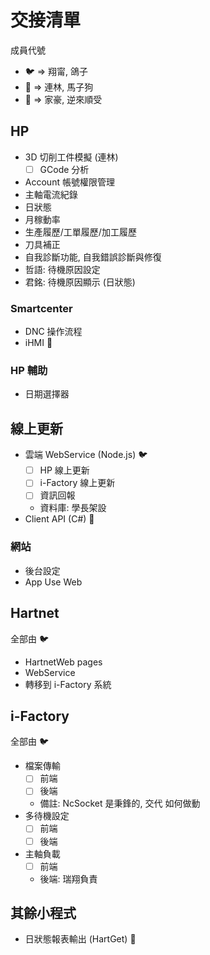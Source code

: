 # 交接清單

成員代號

- :bird: => 翔甯, 鴿子
- :horse: => 連林, 馬子狗
- :sheep: => 家豪, 逆來順受

## HP

- 3D 切削工件模擬 (連林)
  - [ ] GCode 分析
- Account 帳號權限管理
- 主軸電流紀錄
- 日狀態
- 月稼動率
- 生產履歷/工單履歷/加工履歷
- 刀具補正
- 自我診斷功能, 自我錯誤診斷與修復
- 哲語: 待機原因設定
- 君銘: 待機原因顯示 (日狀態)

### Smartcenter

- DNC 操作流程
- iHMI :horse:

### HP 輔助

- 日期選擇器

## 線上更新

- 雲端 WebService (Node.js) :bird:
  - [ ] HP 線上更新
  - [ ] i-Factory 線上更新
  - [ ] 資訊回報
  - 資料庫: 學長架設
- Client API (C#) :sheep:

### 網站

- 後台設定
- App Use Web

## Hartnet

全部由 :bird:

- HartnetWeb pages
- WebService
- 轉移到 i-Factory 系統

## i-Factory

全部由 :bird:

- 檔案傳輸
  - [ ] 前端
  - [ ] 後端
  - 備註: NcSocket 是秉鋒的, 交代 如何做動
- 多待機設定
  - [ ] 前端
  - [ ] 後端
- 主軸負載
  - [ ] 前端
  - 後端: 瑞翔負責

## 其餘小程式

- 日狀態報表輸出 (HartGet) :sheep:
